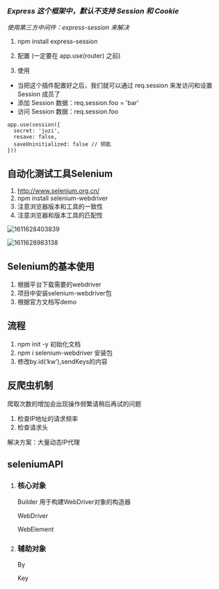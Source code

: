 ### *Express 这个框架中，默认不支持 Session 和 Cookie*

*使用第三方中间件：express-session 来解决*

1. npm install express-session

2. 配置 (一定要在 app.use(router) 之前)

3. 使用

-   当把这个插件配置好之后，我们就可以通过 req.session 来发访问和设置 Session 成员了
-   添加 Session 数据：req.session.foo = 'bar'
-   访问 Session 数据：req.session.foo

```
app.use(session({
  secret: 'juzi',
  resave: false,
  saveUninitialized: false // 钥匙
}))
```

## 自动化测试工具Selenium

1. http://www.selenium.org.cn/
2. npm install selenium-webdriver
3. 注意浏览器版本和工具的一致性
4. 注意浏览器和版本工具的匹配性

![1611628403839](C:\Users\Administrator\AppData\Roaming\Typora\typora-user-images\1611628403839.png)

![1611628983138](C:\Users\Administrator\AppData\Roaming\Typora\typora-user-images\1611628983138.png)

## Selenium的基本使用

1. 根据平台下载需要的webdriver
2. 项目中安装selenium-webdriver包
3. 根据官方文档写demo

## 流程

1. npm  init -y  初始化文档
2. npm i selenium-webdriver    安装包
3. 修改by.id(‘kw’),sendKeys的内容

## 反爬虫机制

爬取次数的增加会出现操作频繁请稍后再试的问题

1. 检查IP地址的请求频率
2. 检查请求头

解决方案：大量动态IP代理

## seleniumAPI

1. ### 核心对象

   Builder             用于构建WebDriver对象的构造器

   WebDriver

   WebElement

2. ### 辅助对象

   By

   Key




